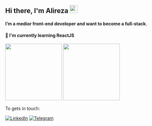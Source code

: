 ## Hi there, I'm Alireza <img src="https://media.giphy.com/media/hvRJCLFzcasrR4ia7z/giphy.gif" width="25px">

#### I’m a medior front-end developer and want to become a full-stack.
#### 📖 I'm currently learning ReactJS

<img src="https://github-readme-stats.vercel.app/api?username=a1ire24&theme=algolia" height="180" /> <img src="https://github-readme-stats.vercel.app/api/top-langs/?username=a1ire24&layout=compact&theme=algolia" height="180" />

To gets in touch:

[![LinkedIn](https://img.shields.io/badge/linkedin-f0f0f0?&style=for-the-badge&logo=linkedin&logoColor=white&color=0e76a8)](https://www.linkedin.com/in/alireza-haji-hosseini/)
[![Telegram](https://img.shields.io/badge/telegram-f0f0f0?&style=for-the-badge&logoColor=white&logo=telegram)](https://t.me/a1ire24)
